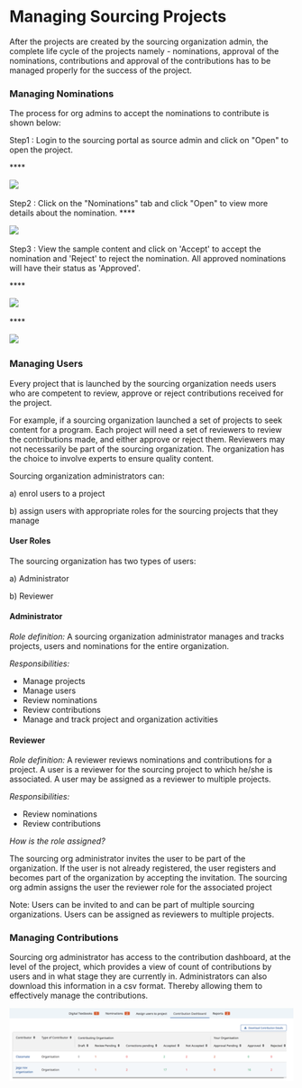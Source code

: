 # Managing Sourcing Projects

After the projects are created by the sourcing organization admin, the complete life cycle of the projects namely - nominations, approval of the nominations, contributions and approval of the contributions has to be managed properly for the success of the project.&#x20;

### Managing Nominations

The process for org admins to accept the nominations to contribute is shown below:

Step1 : Login to the sourcing portal as source admin and click on "Open" to open the project.

&#x20;  ****  &#x20;

![](https://lh3.googleusercontent.com/6JseV5gr1FonaINiTAupiPBFIo2Ecm6xTCH1PY-E1odNY0SBjJSw5LqIjTyPP-Bt6xAEg9H6xLKQZNu3u20pXAgEel4qsCVBxX4bN8oL\_gdcQESGPbY7AeosEUEF\_f6hRQVY4S-4DaL0)

Step2 : Click on the "Nominations" tab and click "Open" to view more details about the nomination. ****&#x20;

![](https://lh5.googleusercontent.com/VREEchW6ViiqBQLx1f68uHcU9OyTwWL6-nhMiapioPi7\_uPDvNo-2Lh-L1l8hiwVnpoX2vPPqYdJfiTAh8x\_YcTiqi7FZksHAoIFX0A7sdNhVhgI3oh7MDJyiTgsV5CFPog9Dctqqu3h)

Step3 : View the sample content and click on 'Accept' to accept the nomination and 'Reject' to reject the nomination. All approved nominations will have their status as 'Approved'.

&#x20;****&#x20;

![](https://lh3.googleusercontent.com/eej8hQJMPBeJ2iIUO6Mn2anVOqJMGXdKf5pjdN6liJL7dA-5Q\_-nmYlnonV7zjhkA8nYysDoWIbZhQ\_fPrxJ0aOLiF0Jln\_VQ7X0HLHAMrkn30FicrjJcu9BttrOXhhiiU3h-m7hK0XU)

&#x20;****&#x20;

![](https://lh5.googleusercontent.com/DwOKPIOewcyOYUtAt2JAGzI87p5o51PNRqaRmBknCgAAp16ccEDgVgFh-KyqtXO4s9wTC-s\_ub1ke3HmxFy3CUlQEElrcIMfDfktGEuupbiOKmyKr\_K5gY6QRx0oGscS3IRW3eeCTLKc)

### Managing Users

Every project that is launched by the sourcing organization needs users who are competent to review, approve or reject contributions received for the project.&#x20;

For example, if a sourcing organization launched a set of projects to seek content for a program. Each project will need a set of reviewers to review the contributions made, and either approve or reject them. Reviewers may not necessarily be part of the sourcing organization. The organization has the choice to involve experts to ensure quality content.&#x20;

Sourcing organization administrators can:&#x20;

a) enrol users to a project

b) assign users with appropriate roles for the sourcing projects that they manage&#x20;

#### User Roles&#x20;

The sourcing organization has two types of users:&#x20;

a) Administrator&#x20;

b) Reviewer&#x20;

#### **Administrator**&#x20;

_Role definition:_ A sourcing organization administrator manages and tracks projects, users and nominations for the entire organization.&#x20;

_Responsibilities:_&#x20;

* Manage projects&#x20;
* Manage users&#x20;
* Review nominations&#x20;
* Review contributions&#x20;
* Manage and track project and organization activities&#x20;

#### **Reviewer**&#x20;

_Role definition:_ A reviewer reviews nominations and contributions for a project. A user is a reviewer for the sourcing project to which he/she is associated. A user may be assigned as a reviewer to multiple projects.&#x20;

_Responsibilities:_&#x20;

* Review nominations&#x20;
* Review contributions&#x20;

_How is the role assigned?_&#x20;

The sourcing org administrator invites the user to be part of the organization. If the user is not already registered, the user registers and becomes part of the organization by accepting the invitation. The sourcing org admin assigns the user the reviewer role for the associated project&#x20;

Note: Users can be invited to and can be part of multiple sourcing organizations. Users can be assigned as reviewers to multiple projects.

### Managing Contributions

Sourcing org administrator has access to the contribution dashboard, at the level of the project, which provides a view of count of contributions by users and in what stage they are currently in. Administrators can also download this information in a csv format. Thereby allowing them to effectively manage the contributions.

![](<../../../.gitbook/assets/Screen Shot 2022-03-22 at 7.42.17 PM.png>)
